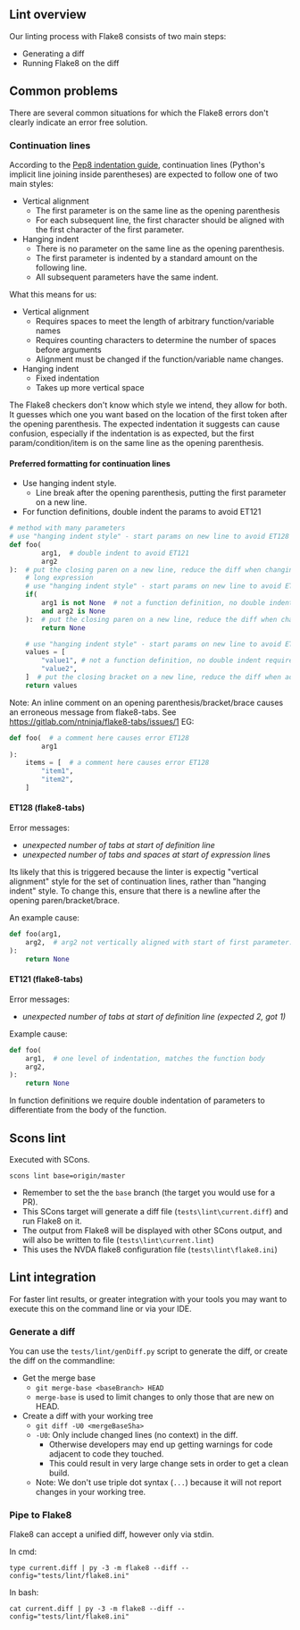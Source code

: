 
## Lint overview
Our linting process with Flake8 consists of two main steps:
- Generating a diff
- Running Flake8 on the diff

## Common problems
There are several common situations for which the Flake8 errors don't clearly indicate an error free solution.

### Continuation lines

According to the
[Pep8 indentation guide](https://www.python.org/dev/peps/pep-0008/#indentation),
continuation lines (Python's implicit line joining inside parentheses) are expected
to follow one of two main styles:

- Vertical alignment
  - The first parameter is on the same line as the opening parenthesis
  - For each subsequent line, the first character should be aligned with the
    first character of the first parameter.
- Hanging indent
  - There is no parameter on the same line as the opening parenthesis.
  - The first parameter is indented by a standard amount on the following line.
  - All subsequent parameters have the same indent.

What this means for us:
- Vertical alignment
  - Requires spaces to meet the length of arbitrary function/variable names
  - Requires counting characters to determine the number of spaces before arguments
  - Alignment must be changed if the function/variable name changes.
- Hanging indent
  - Fixed indentation
  - Takes up more vertical space

The Flake8 checkers don't know which style we intend, they allow for both. It guesses
which one you want based on the location of the first token after the opening parenthesis.
The expected indentation it suggests can cause confusion, especially if the indentation is
as expected, but the first param/condition/item is on the same line as the opening parenthesis.

#### Preferred formatting for continuation lines

- Use hanging indent style.
  - Line break after the opening parenthesis, putting the first parameter on a new line.
- For function definitions, double indent the params to avoid ET121

```python
# method with many parameters
# use "hanging indent style" - start params on new line to avoid ET128
def foo(
		arg1,  # double indent to avoid ET121
		arg2
):  # put the closing paren on a new line, reduce the diff when changing parameters.
	# long expression
	# use "hanging indent style" - start params on new line to avoid ET128
	if(
		arg1 is not None  # not a function definition, no double indent required
		and arg2 is None
	):  # put the closing paren on a new line, reduce the diff when changing conditions
		return None

	# use "hanging indent style" - start params on new line to avoid ET128
	values = [
		"value1", # not a function definition, no double indent required
		"value2",
	]  # put the closing bracket on a new line, reduce the diff when adding items.
	return values

```

Note: An inline comment on an opening parenthesis/bracket/brace causes an
erroneous message from flake8-tabs. See https://gitlab.com/ntninja/flake8-tabs/issues/1
EG:
```python
def foo(  # a comment here causes error ET128
		arg1
):
	items = [  # a comment here causes error ET128
		"item1",
		"item2",
	]
```

#### ET128 (flake8-tabs)

Error messages:
- *unexpected number of tabs at start of definition line*
- *unexpected number of tabs and spaces at start of expression line*s

Its likely that this is triggered because the linter is expectig "vertical alignment"
style for the set of continuation lines, rather than "hanging indent" style. To change this,
ensure that there is a newline after the opening paren/bracket/brace.

An example cause:
```python
def foo(arg1,
	arg2,  # arg2 not vertically aligned with start of first parameter.
):
	return None
```

#### ET121 (flake8-tabs)

Error messages:
- *unexpected number of tabs at start of definition line (expected 2, got 1)*

Example cause:
```python
def foo(
	arg1,  # one level of indentation, matches the function body
	arg2,
):
	return None
```

In function definitions we require double indentation of parameters to differentiate from
the body of the function.

## Scons lint
Executed with SCons.
```
scons lint base=origin/master
```
- Remember to set the the `base` branch (the target you would use for a PR).
- This SCons target will generate a diff file (`tests\lint\current.diff`) and run Flake8 on it.
- The output from Flake8 will be displayed with other SCons output, and will also be written to file (`tests\lint\current.lint`)
- This uses the NVDA flake8 configuration file (`tests\lint\flake8.ini`)

## Lint integration

For faster lint results, or greater integration with your tools you may want to execute this on the command line or via your IDE.

### Generate a diff

You can use the `tests/lint/genDiff.py` script to generate the diff, or create the diff on the commandline:
- Get the merge base
  - `git merge-base <baseBranch> HEAD`
  - `merge-base` is used to limit changes to only those that are new on HEAD.
- Create a diff with your working tree
  - `git diff -U0 <mergeBaseSha>`
  - `-U0`: Only include changed lines (no context) in the diff.
    - Otherwise developers may end up getting warnings for code adjacent to code they touched.
    - This could result in very large change sets in order to get a clean build.
  - Note: We don't use triple dot syntax (`...`) because it will not report changes in your working tree.

### Pipe to Flake8

Flake8 can accept a unified diff, however only via stdin.

In cmd:
```
type current.diff | py -3 -m flake8 --diff --config="tests/lint/flake8.ini"
```

In bash:
```
cat current.diff | py -3 -m flake8 --diff --config="tests/lint/flake8.ini"
```

